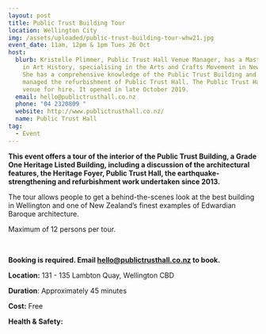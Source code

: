```yaml
---
layout: post
title: Public Trust Building Tour
location: Wellington City
img: /assets/uploaded/public-trust-building-tour-whw21.jpg
event_date: 11am, 12pm & 1pm Tues 26 Oct
host:
  blurb: Kristelle Plimmer, Public Trust Hall Venue Manager, has a Master’s Degree
    in Art History, specialising in the Arts and Crafts Movement in New Zealand.
    She has a comprehensive knowledge of the Public Trust Building and project
    managed the refurbishment of Public Trust Hall. The Public Trust Hall is a
    venue for hire. It opened in late October 2019.
  email: hello@publictrusthall.co.nz
  phone: "04 2320809 "
  website: http://www.publictrusthall.co.nz/
  name: Public Trust Hall
tag:
  - Event
---
```

**This event offers a tour of the interior of the Public Trust Building, a Grade One Heritage Listed Building, including a discussion of the architectural features, the Heritage Foyer, Public Trust Hall, the earthquake-strengthening and refurbishment work undertaken since 2013.** 

The tour allows people to get a behind-the-scenes look at the best building in Wellington and one of New Zealand’s finest examples of Edwardian Baroque architecture. 

Maximum of 12 persons per tour.

<br> 

**Booking is required. Email hello@publictrusthall.co.nz to book.** 

**Location:** 131 - 135 Lambton Quay, Wellington CBD

**Duration**: Approximately 45 minutes

**Cost:** Free

**Health & Safety:**